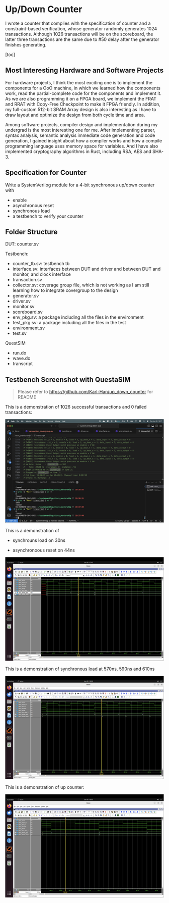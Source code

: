 # Up/Down Counter

I wrote a counter that complies with the specification of counter and a constraint-based verification, whose generator randomly generates 1024 transactions. Although 1026 transactions will be on the scoreboard, the latter three transactions are the same due to #50 delay after the generator finishes generating.

[toc]

## Most Interesting Hardware and Software Projects

For hardware projects, I think the most exciting one is to implement the components for a OoO machine, in which we learned how the components work, read the partial-complete code for the components and implement it. As we are also programming it on a FPGA board, we implement the FRAT and RRAT with Copy-Free Checkpoint to make it FPGA friendly. In addition, my full-custom 512-bit SRAM Array design is also interesting as I have to draw layout and optimize the design from both cycle time and area.

Among software projects, compiler design and implementation during my undergrad is the most interesting one for me. After implementing parser, syntax analysis, semantic analysis immediate code generation and code generation, I gained insight about how a compiler works and how a compile programming language uses memory space for variables. And I have also implemented cryptography algorithms in Rust, including RSA, AES and SHA-3.

## Specification for Counter

Write a SystemVerilog module for a 4-bit synchronous up/down counter with 

-   enable
-   asynchronous reset
-   synchronous load
-   a testbench to verify your counter

## Folder Structure

DUT: counter.sv

Testbench:

- counter_tb.sv: testbench tb
- interface.sv: interfaces between DUT and driver and between DUT and monitor, and clock interface
- transaction.sv
- collector.sv: coverage group file, which is not working as I am still learning how to integrate covergroup to the design
- generator.sv
- driver.sv
- monitor.sv
- scoreboard.sv
- env_pkg.sv: a package including all the files in the environment
- test_pkg.sv: a package including all the files in the test
- environment.sv
- test.sv

QuestSIM

- run.do
- wave.do
- transcript

## Testbench Screenshot with QuestaSIM

>   Please refer to https://github.com/Karl-Han/up_down_counter for README

This is a demonstration of 1026 successful transactions and 0 failed transactions:

![image-20240128193742891](README_updown_counter.assets/image-20240128193742891.png)

This is a demonstration of

-   synchrouns load on 30ns

-   asynchronoous reset on 44ns

![image-20240128174711220](README_updown_counter.assets/image-20240128174711220.png)

This is a demonstration of synchronous load at 570ns, 590ns and 610ns

![image-20240128180055072](README_updown_counter.assets/image-20240128180055072.png)

This is a demonstration of up counter:

![image-20240128180406684](README_updown_counter.assets/image-20240128180406684.png)

